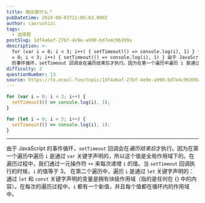 ```yaml
---
title: 输出是什么？
pubDatetime: 2024-08-03T21:05:03.000Z
author: caorushizi
tags:
  - 选择题
postSlug: 1df4a6af-27bf-4e9e-a990-bd7e4c96399a
description: >-
  for (var i = 0; i < 3; i++) { setTimeout(() => console.log(i), 1) } for (let i
  = 0; i < 3; i++) { setTimeout(() => console.log(i), 1) } 由于 JavaScript
  的事件循环，setTimeout 回调会在遍历结束后才执行。因为在第一个遍历中遍历 i 是通过 va
difficulty: 2
questionNumber: 13
source: https://fe.ecool.fun/topic/1df4a6af-27bf-4e9e-a990-bd7e4c96399a
---
```


```javascript
for (var i = 0; i < 3; i++) {
  setTimeout(() => console.log(i), 1);
}

for (let i = 0; i < 3; i++) {
  setTimeout(() => console.log(i), 1);
}
```

---

由于 JavaScript 的事件循环，`setTimeout` 回调会在*遍历结束后*才执行。因为在第一个遍历中遍历 `i` 是通过 `var` 关键字声明的，所以这个值是全局作用域下的。在遍历过程中，我们通过一元操作符 `++` 来每次递增 `i` 的值。当 `setTimeout` 回调执行的时候，`i` 的值等于 3。
在第二个遍历中，遍历 `i` 是通过 `let` 关键字声明的：通过 `let` 和 `const` 关键字声明的变量是拥有块级作用域（指的是任何在 {} 中的内容）。在每次的遍历过程中，`i` 都有一个新值，并且每个值都在循环内的作用域中。
